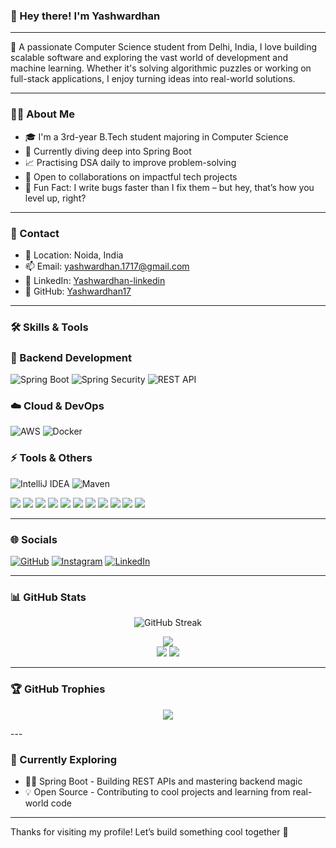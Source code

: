 ### 👋 Hey there! I'm Yashwardhan
---

🚀 A passionate Computer Science student from Delhi, India, I love building scalable software and exploring the vast world of development and machine learning. Whether it's solving algorithmic puzzles or working on full-stack applications, I enjoy turning ideas into real-world solutions.

---

### 🧑‍💻 About Me

- 🎓 I'm a 3rd-year B.Tech student majoring in Computer Science
- 🤖 Currently diving deep into Spring Boot
- 📈 Practising DSA daily to improve problem-solving
- 🤝 Open to collaborations on impactful tech projects
- 🧩 Fun Fact: I write bugs faster than I fix them – but hey, that’s how you level up, right?

---

### 💼 Contact

- 📍 Location: Noida, India  
- 📫 Email: [yashwardhan.1717@gmail.com](mailto:yashwardhan.1717@gmail.com)
- 💼 LinkedIn: [Yashwardhan-linkedin](https://www.linkedin.com/in/yashwardhan17/)
- 🐙 GitHub: [Yashwardhan17](https://github.com/yashwardhan17)  

---

### 🛠 Skills & Tools

<p align="left">

  ### 🚀 Backend Development
![Spring Boot](https://img.shields.io/badge/Spring%20Boot-6DB33F?style=for-the-badge&logo=springboot&logoColor=white)
![Spring Security](https://img.shields.io/badge/Spring%20Security-6DB33F?style=for-the-badge&logo=springsecurity&logoColor=white)
![REST API](https://img.shields.io/badge/REST%20API-005571?style=for-the-badge&logo=postman&logoColor=white)

### ☁️ Cloud & DevOps
![AWS](https://img.shields.io/badge/AWS-232F3E?style=for-the-badge&logo=amazon-aws&logoColor=white)
![Docker](https://img.shields.io/badge/Docker-2496ED?style=for-the-badge&logo=docker&logoColor=white)


### ⚡ Tools & Others
![IntelliJ IDEA](https://img.shields.io/badge/IntelliJ%20IDEA-000000?style=for-the-badge&logo=intellijidea&logoColor=white)
![Maven](https://img.shields.io/badge/Maven-C71A36?style=for-the-badge&logo=apachemaven&logoColor=white)

  <!-- Languages -->
  <img src="https://img.shields.io/badge/Java-ED8B00?style=for-the-badge&logo=java&logoColor=white" />
  
  
  <!-- Frontend -->
  <img src="https://img.shields.io/badge/HTML5-E34F26?style=for-the-badge&logo=html5&logoColor=white" />
  <img src="https://img.shields.io/badge/CSS3-1572B6?style=for-the-badge&logo=css3&logoColor=white" />
  <img src="https://img.shields.io/badge/Bootstrap-563D7C?style=for-the-badge&logo=bootstrap&logoColor=white" />
  <img src="https://img.shields.io/badge/React-20232A?style=for-the-badge&logo=react&logoColor=61DAFB" />
  
  <!-- Backend & DB -->
  <img src="https://img.shields.io/badge/MySQL-00758F?style=for-the-badge&logo=mysql&logoColor=white" />
  <img src="https://img.shields.io/badge/MongoDB-47A248?style=for-the-badge&logo=mongodb&logoColor=white" />

  <!-- Tools -->
  <img src="https://img.shields.io/badge/Git-F05032?style=for-the-badge&logo=git&logoColor=white"/>
  <img src="https://img.shields.io/badge/GitHub-181717?style=for-the-badge&logo=github&logoColor=white" />
  <img src="https://img.shields.io/badge/VSCode-007ACC?style=for-the-badge&logo=visual%20studio%20code&logoColor=white" />
  <img src="https://img.shields.io/badge/Postman-FF6C37?style=for-the-badge&logo=postman&logoColor=white" />
</p>

---

### 🌐 Socials

[![GitHub](https://img.shields.io/badge/GitHub-333?style=for-the-badge&logo=github&logoColor=white)](https://github.com/yashwardhan17)
[![Instagram](https://img.shields.io/badge/Instagram-E4405F?style=for-the-badge&logo=instagram&logoColor=white)](http://www.instagram.com/yashwardhan17)
[![LinkedIn](https://img.shields.io/badge/LinkedIn-0A66C2?style=for-the-badge&logo=linkedin&logoColor=white)](https://www.linkedin.com/in/yashwardhan17/)

---

### 📊 GitHub Stats
<p align="center"> <img src="https://github-readme-streak-stats.herokuapp.com?user=yashwardhan17&theme=tokyonight&hide_border=false" alt="GitHub Streak" /> </p> <p align="center"> <img src="https://github-profile-summary-cards.vercel.app/api/cards/profile-details?username=yashwardhan17&theme=tokyonight" /> <br /> <img src="https://github-profile-summary-cards.vercel.app/api/cards/repos-per-language?username=yashwardhan17&theme=tokyonight" /> <img src="https://github-profile-summary-cards.vercel.app/api/cards/most-commit-language?username=yashwardhan17&theme=tokyonight" /> </p>

---
### 🏆 GitHub Trophies
<p align="center"> <img src="https://github-profile-trophy.vercel.app/?username=yashwardhan17&theme=tokyonight&no-bg=true&no-frame=true&column=7" /> </p>
---

### 🧠 Currently Exploring

- 🧙‍♂️ Spring Boot - Building REST APIs and mastering backend magic
- 💡 Open Source - Contributing to cool projects and learning from real-world code

---

Thanks for visiting my profile! Let’s build something cool together 🚀
